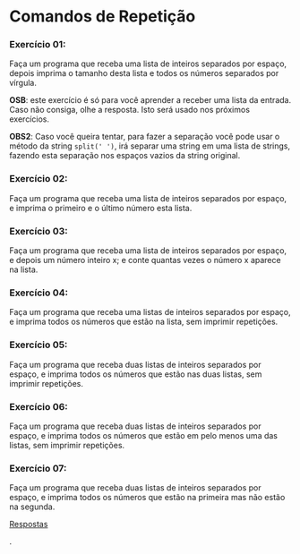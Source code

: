 # Comandos de Repetição


### Exercício 01:

Faça um programa que receba uma lista de inteiros separados por espaço, depois imprima o tamanho desta lista e todos os números separados por vírgula.

**OSB**: este exercício é só para você aprender a receber uma lista da entrada. Caso não consiga, olhe a resposta. Isto será usado nos próximos exercícios.

**OBS2**: Caso você queira tentar, para fazer a separação você pode usar o método da string `split(' ')`, irá separar uma string em uma lista de strings, fazendo esta separação nos espaços vazios da string original.


### Exercício 02:

Faça um programa que receba uma lista de inteiros separados por espaço, e imprima o primeiro e o último número esta lista.



### Exercício 03:

Faça um programa que receba uma lista de inteiros separados por espaço, e depois um número inteiro x; e conte quantas vezes o número x aparece na lista.




### Exercício 04:

Faça um programa que receba uma listas de inteiros separados por espaço, e imprima todos os números que estão na lista, sem imprimir repetições.





### Exercício 05:

Faça um programa que receba duas listas de inteiros separados por espaço, e imprima todos os números que estão nas duas listas, sem imprimir repetições.




### Exercício 06:

Faça um programa que receba duas listas de inteiros separados por espaço, e imprima todos os números que estão em pelo menos uma das listas, sem imprimir repetições.




### Exercício 07:

Faça um programa que receba duas listas de inteiros separados por espaço, e imprima todos os números que estão na primeira mas não estão na segunda.

[Respostas](https://github.com/viniciusdenovaes/Unip222IPE/tree/master/lab05)







.

